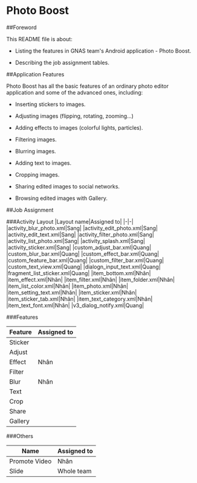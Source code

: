 # Photo Boost
##Foreword

This README file is about:

* Listing the features in GNAS team's Android application - Photo Boost.

* Describing the job assignment tables.

##Application Features

Photo Boost has all the basic features of an ordinary photo editor application and some of the advanced ones, including:

* Inserting stickers to images.

* Adjusting images (flipping, rotating, zooming...)

* Adding effects to images (colorful lights, particles).

* Filtering images.

* Blurring images.

* Adding text to images.

* Cropping images.

* Sharing edited images to social networks.

* Browsing edited images with Gallery.

##Job Assignment

###Activity Layout
|Layout name|Assigned to|
|-|-|
|activity_blur_photo.xml|Sang|
|activity_edit_photo.xml|Sang|
|activity_edit_text.xml|Sang|
|activity_filter_photo.xml|Sang|
|activity_list_photo.xml|Sang|
|activity_splash.xml|Sang|
|activity_sticker.xml|Sang|
|custom_adjust_bar.xml|Quang|
|custom_blur_bar.xml|Quang|
|custom_effect_bar.xml|Quang|
|custom_feature_bar.xml|Quang|
|custom_filter_bar.xml|Quang|
|custom_text_view.xml|Quang|
|dialogn_input_text.xml|Quang|
|fragment_list_sticker.xml|Quang|
|item_bottom.xml|Nhân|
|item_effect.xml|Nhân|
|item_filter.xml|Nhân|
|item_folder.xml|Nhân|
|item_list_color.xml|Nhân|
|item_photo.xml|Nhân|
|item_setting_text.xml|Nhân|
|item_sticker.xml|Nhân|
|item_sticker_tab.xml|Nhân|
|item_text_category.xml|Nhân|
|item_text_font.xml|Nhân|
|v3_dialog_notify.xml|Quang|

###Features

|Feature|Assigned to|
|-|-|
|Sticker||
|Adjust||
|Effect|Nhân|
|Filter||
|Blur|Nhân|
|Text||
|Crop||
|Share||
|Gallery||


###Others

|Name|Assigned to|
|-|-|
|Promote Video|Nhân|
|Slide|Whole team|

